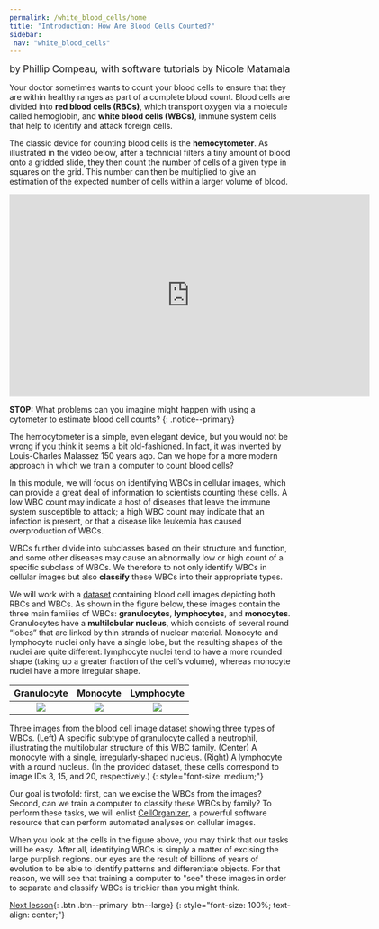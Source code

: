 ```yaml
---
permalink: /white_blood_cells/home
title: "Introduction: How Are Blood Cells Counted?"
sidebar:
 nav: "white_blood_cells"
---
```


<span style="font-size:larger;">by Phillip Compeau, with software tutorials by Nicole Matamala</span>

Your doctor sometimes wants to count your blood cells to ensure that they are within healthy ranges as part of a complete blood count. Blood cells are divided into **red blood cells (RBCs)**, which transport oxygen via a molecule called hemoglobin, and **white blood cells (WBCs)**, immune system cells that help to identify and attack foreign cells.

The classic device for counting blood cells is the **hemocytometer**. As illustrated in the video below, after a technicial filters a tiny amount of blood onto a gridded slide, they then count the number of cells of a given type in squares on the grid. This number can then be multiplied to give an estimation of the expected number of cells within a larger volume of blood.

<iframe width="640" height="360" src="https://www.youtube-nocookie.com/embed/pP0xERLUhyc#t=1m24s" frameborder="0" allowfullscreen></iframe>

**STOP:** What problems can you imagine might happen with using a cytometer to estimate blood cell counts?
{: .notice--primary}

The hemocytometer is a simple, even elegant device, but you would not be wrong if you think it seems a bit old-fashioned. In fact, it was invented by Louis-Charles Malassez 150 years ago. Can we hope for a more modern approach in which we train a computer to count blood cells?

In this module, we will focus on identifying WBCs in cellular images, which can provide a great deal of information to scientists counting these cells. A low WBC count may indicate a host of diseases that leave the immune system susceptible to attack; a high WBC count may indicate that an infection is present, or that a disease like leukemia has caused overproduction of WBCs.

WBCs further divide into subclasses based on their structure and function, and some other diseases may cause an abnormally low or high count of a specific subclass of WBCs. We therefore to not only identify WBCs in cellular images but also **classify** these WBCs into their appropriate types.

We will work with a <a href="https://github.com/Shenggan/BCCD_Dataset" target="_blank">dataset</a> containing blood cell images depicting both RBCs and WBCs. As shown in the figure below, these images contain the three main families of WBCs: **granulocytes**, **lymphocytes**, and **monocytes**.  Granulocytes have a **multilobular nucleus**, which consists of several round “lobes” that are linked by thin strands of nuclear material. Monocyte and lymphocyte nuclei only have a single lobe, but the resulting shapes of the nuclei are quite different: lymphocyte nuclei tend to have a more rounded shape (taking up a greater fraction of the cell’s volume), whereas monocyte nuclei have a more irregular shape.

| Granulocyte | Monocyte | Lymphocyte |
:-------------------------:|:-------------------------:|:-------------------------:
![](../assets/images/neutrophil.png)  |  ![](../assets/images/monocyte.png)   |  ![](../assets/images/lymphocyte.png)

Three images from the blood cell image dataset showing three types of WBCs. (Left) A specific subtype of granulocyte called a neutrophil, illustrating the multilobular structure of this WBC family. (Center) A monocyte with a single, irregularly-shaped nucleus. (Right) A lymphocyte with a round nucleus. (In the provided dataset, these cells correspond to image IDs 3, 15, and 20, respectively.)
{: style="font-size: medium;"}

Our goal is twofold: first, can we excise the WBCs from the images? Second, can we train a computer to classify these WBCs by family? To perform these tasks, we will enlist <a href="http://www.cellorganizer.org" target="_blank">CellOrganizer</a>, a powerful software resource that can perform automated analyses on cellular images.

When you look at the cells in the figure above, you may think that our tasks will be easy. After all, identifying WBCs is simply a matter of excising the large purplish regions. our eyes are the result of billions of years of evolution to be able to identify patterns and differentiate objects. For that reason, we will see that training a computer to "see" these images in order to separate and classify WBCs is trickier than you might think.

[Next lesson](segmentation){: .btn .btn--primary .btn--large}
{: style="font-size: 100%; text-align: center;"}
